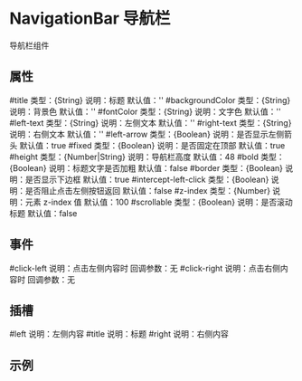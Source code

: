 # NavigationBar 导航栏

导航栏组件

## 属性

#title
类型：{String}
说明：标题
默认值：''
#backgroundColor
类型：{String}
说明：背景色
默认值：''
#fontColor
类型：{String}
说明：文字色
默认值：''
#left-text
类型：{String}
说明：左侧文本
默认值：''
#right-text
类型：{String}
说明：右侧文本
默认值：''
#left-arrow
类型：{Boolean}
说明：是否显示左侧箭头
默认值：true
#fixed
类型：{Boolean}
说明：是否固定在顶部
默认值：true
#height
类型：{Number|String}
说明：导航栏高度
默认值：48
#bold
类型：{Boolean}
说明：标题文字是否加粗
默认值：false
#border
类型：{Boolean}
说明：是否显示下边框
默认值：true
#intercept-left-click
类型：{Boolean}
说明：是否阻止点击左侧按钮返回
默认值：false
#z-index
类型：{Number}
说明：元素 z-index 值
默认值：100
#scrollable
类型：{Boolean}
说明：是否滚动标题
默认值：false

## 事件

#click-left
说明：点击左侧内容时
回调参数：无
#click-right
说明：点击右侧内容时
回调参数：无

## 插槽

#left
说明：左侧内容
#title
说明：标题
#right
说明：右侧内容

## 示例

<template>
  <navigation-bar title="这是一个可以滚动的标题" :fixed="false" font-color="#fff" background-color="#172C52" scrollable />
</template>

<script>
import { NavigationBar } from '@fe/packages/components'

export default {
  name: 'NavigationBarExample',
  components: {
    NavigationBar
  }
}
</script>
